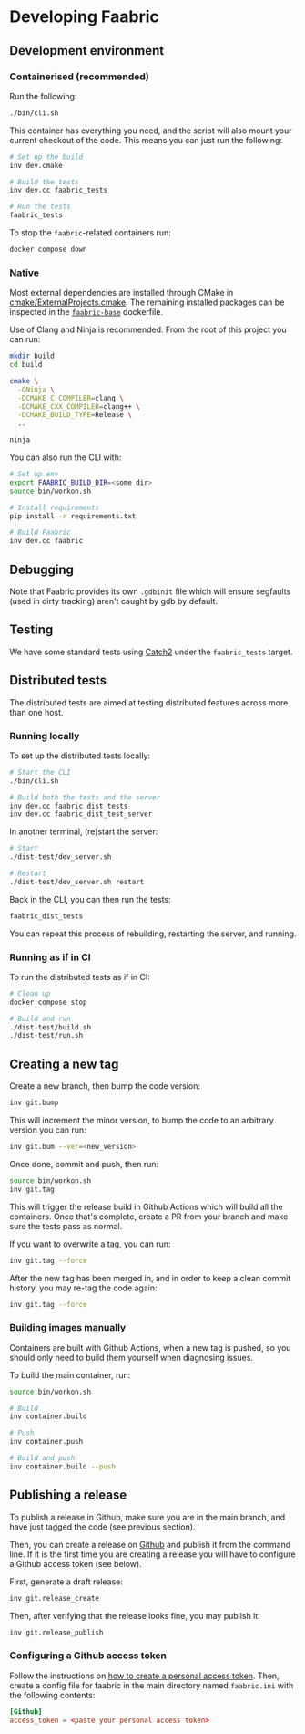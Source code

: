 # Developing Faabric

## Development environment

### Containerised (recommended)

Run the following:

```bash
./bin/cli.sh
```

This container has everything you need, and the script will also mount your
current checkout of the code. This means you can just run the following:

```bash
# Set up the build
inv dev.cmake

# Build the tests
inv dev.cc faabric_tests

# Run the tests
faabric_tests
```

To stop the `faabric`-related containers run:

```bash
docker compose down
```

### Native

Most external dependencies are installed through CMake in
[cmake/ExternalProjects.cmake](./cmake/ExternalProjects.cmake).
The remaining installed packages can be inspected in the [`faabric-base`](
./docker/faabric-base.dockerfile) dockerfile.

Use of Clang and Ninja is recommended. From the root of this project you can
run:

```bash
mkdir build
cd build

cmake \
  -GNinja \
  -DCMAKE_C_COMPILER=clang \
  -DCMAKE_CXX_COMPILER=clang++ \
  -DCMAKE_BUILD_TYPE=Release \
  ..

ninja
```

You can also run the CLI with:

```bash
# Set up env
export FAABRIC_BUILD_DIR=<some dir>
source bin/workon.sh

# Install requirements
pip install -r requirements.txt

# Build Faabric
inv dev.cc faabric
```

## Debugging

Note that Faabric provides its own `.gdbinit` file which will ensure segfaults
(used in dirty tracking) aren't caught by gdb by default.

## Testing

We have some standard tests using [Catch2](https://github.com/catchorg/Catch2)
under the `faabric_tests` target.

## Distributed tests

The distributed tests are aimed at testing distributed features across more than
one host.

### Running locally

To set up the distributed tests locally:

```bash
# Start the CLI
./bin/cli.sh

# Build both the tests and the server
inv dev.cc faabric_dist_tests
inv dev.cc faabric_dist_test_server
```

In another terminal, (re)start the server:

```bash
# Start
./dist-test/dev_server.sh

# Restart
./dist-test/dev_server.sh restart
```

Back in the CLI, you can then run the tests:

```bash
faabric_dist_tests
```

You can repeat this process of rebuilding, restarting the server, and running.

### Running as if in CI

To run the distributed tests as if in CI:

```bash
# Clean up
docker compose stop

# Build and run
./dist-test/build.sh
./dist-test/run.sh
```

## Creating a new tag

Create a new branch, then bump the code version:

```bash
inv git.bump
```

This will increment the minor version, to bump the code to an arbitrary version
you can run:

```bash
inv git.bum --ver=<new_version>
```

Once done, commit and push, then run:

```bash
source bin/workon.sh
inv git.tag
```

This will trigger the release build in Github Actions which will build all the
containers. Once that's complete, create a PR from your branch and make sure the
tests pass as normal.

If you want to overwrite a tag, you can run:

```bash
inv git.tag --force
```

After the new tag has been merged in, and in order to keep a clean commit
history, you may re-tag the code again:

```bash
inv git.tag --force
```

### Building images manually

Containers are built with Github Actions, when a new tag is pushed, so you
should only need to build them yourself when diagnosing issues.

To build the main container, run:

```bash
source bin/workon.sh

# Build
inv container.build

# Push
inv container.push

# Build and push
inv container.build --push
```

## Publishing a release

To publish a release in Github, make sure you are in the main branch, and have
just tagged the code (see previous section).

Then, you can create a release on [Github](https://github.com/faasm/faabric/releases)
and publish it from the command line. If it is the first time you are creating
a release you will have to configure a Github access token (see below).

First, generate a draft release:

```bash
inv git.release_create
```

Then, after verifying that the release looks fine, you may publish it:

```bash
inv git.release_publish
```

### Configuring a Github access token

Follow the instructions on [how to create a personal access token](
https://docs.github.com/en/authentication/keeping-your-account-and-data-secure/creating-a-personal-access-token).
Then, create a config file for faabric in the main directory named
`faabric.ini` with the following contents:

```toml
[Github]
access_token = <paste your personal access token>
```
